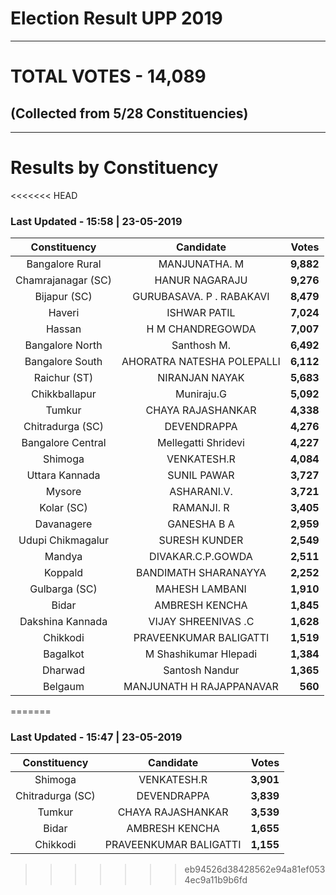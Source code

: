 # Election Result UPP 2019

---
# TOTAL VOTES - 14,089 
## (Collected from 5/28 Constituencies) 


---
# Results by Constituency 

<<<<<<< HEAD
### Last Updated - 15:58 | 23-05-2019 


|   Constituency   |        Candidate         |  Votes  |
|:----------------:|:------------------------:|--------:|
| Bangalore Rural  |      MANJUNATHA. M       |**9,882**|
|Chamrajanagar (SC)|      HANUR NAGARAJU      |**9,276**|
|   Bijapur (SC)   | GURUBASAVA. P . RABAKAVI |**8,479**|
|      Haveri      |       ISHWAR PATIL       |**7,024**|
|      Hassan      |     H M CHANDREGOWDA     |**7,007**|
| Bangalore North  |       Santhosh M.        |**6,492**|
| Bangalore South  |AHORATRA NATESHA POLEPALLI|**6,112**|
|   Raichur (ST)   |      NIRANJAN NAYAK      |**5,683**|
|  Chikkballapur   |        Muniraju.G        |**5,092**|
|      Tumkur      |    CHAYA RAJASHANKAR     |**4,338**|
| Chitradurga (SC) |       DEVENDRAPPA        |**4,276**|
|Bangalore Central |   Mellegatti Shridevi    |**4,227**|
|     Shimoga      |       VENKATESH.R        |**4,084**|
|  Uttara Kannada  |       SUNIL PAWAR        |**3,727**|
|      Mysore      |       ASHARANI.V.        |**3,721**|
|    Kolar (SC)    |        RAMANJI. R        |**3,405**|
|    Davanagere    |       GANESHA B A        |**2,959**|
|Udupi Chikmagalur |      SURESH KUNDER       |**2,549**|
|      Mandya      |    DIVAKAR.C.P.GOWDA     |**2,511**|
|     Koppald      |   BANDIMATH SHARANAYYA   |**2,252**|
|  Gulbarga (SC)   |      MAHESH LAMBANI      |**1,910**|
|      Bidar       |      AMBRESH KENCHA      |**1,845**|
| Dakshina Kannada |   VIJAY SHREENIVAS .C    |**1,628**|
|     Chikkodi     |  PRAVEENKUMAR BALIGATTI  |**1,519**|
|     Bagalkot     |  M Shashikumar Hlepadi   |**1,384**|
|     Dharwad      |      Santosh Nandur      |**1,365**|
|     Belgaum      | MANJUNATH H RAJAPPANAVAR |  **560**|


<script async src='https://www.googletagmanager.com/gtag/js?id=UA-138371535-2'></script><script> window.dataLayer = window.dataLayer || []; function gtag(){dataLayer.push(arguments);} gtag('js', new Date()); gtag('config', 'UA-138371535-2'); </script>
=======
### Last Updated - 15:47 | 23-05-2019 


|  Constituency  |      Candidate       |  Votes  |
|:--------------:|:--------------------:|--------:|
|    Shimoga     |     VENKATESH.R      |**3,901**|
|Chitradurga (SC)|     DEVENDRAPPA      |**3,839**|
|     Tumkur     |  CHAYA RAJASHANKAR   |**3,539**|
|     Bidar      |    AMBRESH KENCHA    |**1,655**|
|    Chikkodi    |PRAVEENKUMAR BALIGATTI|**1,155**|


<script async src='https://www.googletagmanager.com/gtag/js?id=UA-138371535-2'></script><script>window.dataLayer = window.dataLayer || [];function gtag(){dataLayer.push(arguments);}gtag('js', new Date());gtag('config', 'UA-138371535-2');</script>
>>>>>>> eb94526d38428562e94a81ef0534ec9a11b9b6fd
